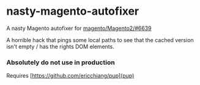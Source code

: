 # nasty-magento-autofixer
A nasty Magento autofixer for [magento/Magento2/#6639](https://github.com/magento/magento2/issues/6639)

A horrible hack that pings some local paths to see that the cached version isn't empty / has the rights DOM elements.

### Absolutely do not use in production

Requires [https://github.com/ericchiang/pup](pup)
